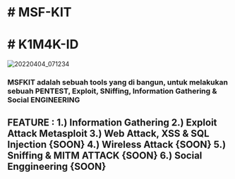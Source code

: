 <h1># MSF-KIT</h1>
<h1># K1M4K-ID</h1>



![20220404_071234](https://user-images.githubusercontent.com/46388169/161455347-4d120f02-c18a-4b5f-96aa-cf369512dbce.jpg)


<p>
<h3>MSFKIT adalah sebuah tools yang di bangun, untuk melakukan sebuah PENTEST, Exploit, SNiffing, Information Gathering & Social ENGINEERING</h3>
</p>

<h2>FEATURE : 
1.) Information Gathering
2.) Exploit Attack Metasploit
3.) Web Attack, XSS & SQL Injection {SOON}
4.) Wireless Attack {SOON}
5.) Sniffing & MITM ATTACK {SOON}
6.) Social Enggineering {SOON}  
</h2>

